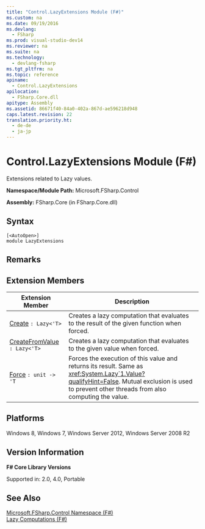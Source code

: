 ```yaml
---
title: "Control.LazyExtensions Module (F#)"
ms.custom: na
ms.date: 09/19/2016
ms.devlang: 
  - FSharp
ms.prod: visual-studio-dev14
ms.reviewer: na
ms.suite: na
ms.technology: 
  - devlang-fsharp
ms.tgt_pltfrm: na
ms.topic: reference
apiname: 
  - Control.LazyExtensions
apilocation: 
  - FSharp.Core.dll
apitype: Assembly
ms.assetid: 86671f40-84a0-402a-867d-ae596218d948
caps.latest.revision: 22
translation.priority.ht: 
  - de-de
  - ja-jp
---
```

# Control.LazyExtensions Module (F#)
Extensions related to Lazy values.  
  
 **Namespace/Module Path:** Microsoft.FSharp.Control  
  
 **Assembly:** FSharp.Core (in FSharp.Core.dll)  
  
## Syntax  
  
```  
[<AutoOpen>]  
module LazyExtensions  
```  
  
## Remarks  
  
## Extension Members  
  
|Extension Member|Description|  
|----------------------|-----------------|  
|[Create](../vs140/Lazy.Create--T--Extension-Method--F#-.md)  `: Lazy<'T>`|Creates a lazy computation that evaluates to the result of the given function when forced.|  
|[CreateFromValue](../vs140/Lazy.CreateFromValue--T--Extension-Method--F#-.md)  `: Lazy<'T>`|Creates a lazy computation that evaluates to the given value when forced.|  
|[Force](../vs140/Lazy.Force--T--Extension-Method--F#-.md)  `: unit -> 'T`|Forces the execution of this value and returns its result. Same as <xref:System.Lazy`1.Value?qualifyHint=False>. Mutual exclusion is used to prevent other threads from also computing the value.|  
  
## Platforms  
 Windows 8, Windows 7, Windows Server 2012, Windows Server 2008 R2  
  
## Version Information  
 **F# Core Library Versions**  
  
 Supported in: 2.0, 4.0, Portable  
  
## See Also  
 [Microsoft.FSharp.Control Namespace (F#)](../vs140/Microsoft.FSharp.Control-Namespace--F#-.md)   
 [Lazy Computations (F#)](../vs140/Lazy-Computations--F#-.md)